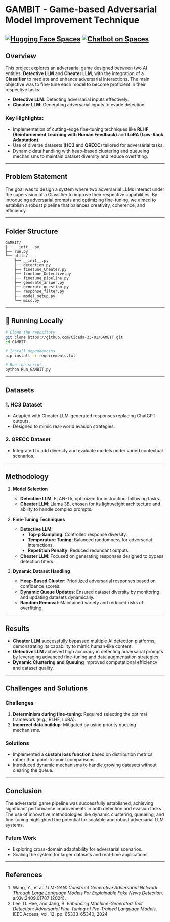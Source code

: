 # GAMBIT - Game-based Adversarial Model Improvement Technique

[![Hugging Face Spaces](https://img.shields.io/badge/%F0%9F%A4%97%20Hugging%20Face-Spaces-blue)](https://huggingface.co/spaces/ModelMystic/GAMBIT) [![Chatbot on Spaces](https://img.shields.io/badge/%F0%9F%A4%96%20Chatbot-Spaces-blue)](https://huggingface.co/spaces/ModelMystic/GAMBIT)
---
## Overview  
This project explores an adversarial game designed between two AI entities, **Detective LLM** and **Cheater LLM**, with the integration of a **Classifier** to mediate and enhance adversarial interactions. The main objective was to fine-tune each model to become proficient in their respective tasks:
- **Detective LLM**: Detecting adversarial inputs effectively.
- **Cheater LLM**: Generating adversarial inputs to evade detection.

### Key Highlights:
- Implementation of cutting-edge fine-tuning techniques like **RLHF (Reinforcement Learning with Human Feedback)** and **LoRA (Low-Rank Adaptation)**.
- Use of diverse datasets (**HC3** and **QRECC**) tailored for adversarial tasks.
- Dynamic data handling with heap-based clustering and queueing mechanisms to maintain dataset diversity and reduce overfitting.

---

## Problem Statement  
The goal was to design a system where two adversarial LLMs interact under the supervision of a Classifier to improve their respective capabilities. By introducing adversarial prompts and optimizing fine-tuning, we aimed to establish a robust pipeline that balances creativity, coherence, and efficiency.

---
## Folder Structure
```
GAMBIT/
├── __init__.py
├── run.py
└── utils/
    ├── __init__.py
    ├── detection.py
    ├── finetune_Cheater.py
    ├── finetune_Detective.py
    ├── finetune_pipeline.py
    ├── generate_answer.py
    ├── generate_question.py
    ├── response_filter.py
    ├── model_setup.py
    └── misc.py
```
---
## 📌 Running Locally
```sh
# Clone the repository
git clone https://github.com/Cicada-33-01/GAMBIT.git
cd GAMBIT

# Install dependencies
pip install -r requirements.txt

# Run the script
python Run_GAMBIT.py
```
---
## Datasets  
### 1. **HC3 Dataset**  
- Adapted with Cheater LLM-generated responses replacing ChatGPT outputs.  
- Designed to mimic real-world evasion strategies.

### 2. **QRECC Dataset**  
- Integrated to add diversity and evaluate models under varied contextual scenarios.  

---

## Methodology  
1. **Model Selection**  
   - **Detective LLM**: FLAN-T5, optimized for instruction-following tasks.  
   - **Cheater LLM**: Llama 3B, chosen for its lightweight architecture and ability to handle complex prompts.  

2. **Fine-Tuning Techniques**  
   - **Detective LLM**:
     - **Top-p Sampling**: Controlled response diversity.
     - **Temperature Tuning**: Balanced randomness for adversarial interactions.
     - **Repetition Penalty**: Reduced redundant outputs.  
   - **Cheater LLM**: Focused on generating responses designed to bypass detection filters.

3. **Dynamic Dataset Handling**  
   - **Heap-Based Cluster**: Prioritized adversarial responses based on confidence scores.
   - **Dynamic Queue Updates**: Ensured dataset diversity by monitoring and updating datasets dynamically.
   - **Random Removal**: Maintained variety and reduced risks of overfitting.

---

## Results  
- **Cheater LLM** successfully bypassed multiple AI detection platforms, demonstrating its capability to mimic human-like content.  
- **Detective LLM** achieved high accuracy in detecting adversarial prompts by leveraging advanced fine-tuning and data augmentation strategies.  
- **Dynamic Clustering and Queuing** improved computational efficiency and dataset quality.

---

## Challenges and Solutions  
### Challenges  
1. **Determinism during fine-tuning**: Required selecting the optimal framework (e.g., RLHF, LoRA).  
2. **Incorrect data buildup**: Mitigated by using priority queuing mechanisms.

### Solutions  
- Implemented a **custom loss function** based on distribution metrics rather than point-to-point comparisons.  
- Introduced dynamic mechanisms to handle growing datasets without clearing the queue.

---

## Conclusion  
The adversarial game pipeline was successfully established, achieving significant performance improvements in both detection and evasion tasks. The use of innovative methodologies like dynamic clustering, queueing, and fine-tuning highlighted the potential for scalable and robust adversarial LLM systems.

### Future Work  
- Exploring cross-domain adaptability for adversarial scenarios.  
- Scaling the system for larger datasets and real-time applications.

---

## References  
1. Wang, Y., et al. *LLM-GAN: Construct Generative Adversarial Network Through Large Language Models For Explainable Fake News Detection*. arXiv:2409.01787 (2024).  
2. Lee, D. Hee, and Jang, B. *Enhancing Machine-Generated Text Detection: Adversarial Fine-Tuning of Pre-Trained Language Models*. IEEE Access, vol. 12, pp. 65333-65340, 2024.

